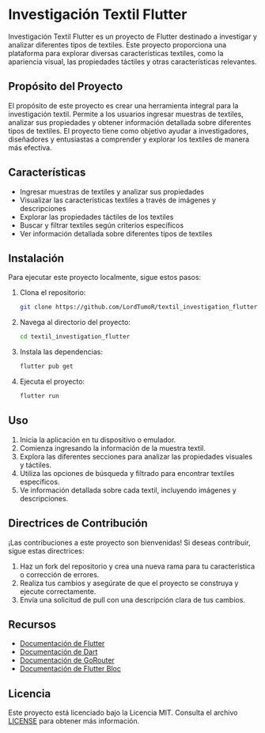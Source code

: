 # Investigación Textil Flutter

Investigación Textil Flutter es un proyecto de Flutter destinado a investigar y analizar diferentes tipos de textiles. Este proyecto proporciona una plataforma para explorar diversas características textiles, como la apariencia visual, las propiedades táctiles y otras características relevantes.

## Propósito del Proyecto

El propósito de este proyecto es crear una herramienta integral para la investigación textil. Permite a los usuarios ingresar muestras de textiles, analizar sus propiedades y obtener información detallada sobre diferentes tipos de textiles. El proyecto tiene como objetivo ayudar a investigadores, diseñadores y entusiastas a comprender y explorar los textiles de manera más efectiva.

## Características

- Ingresar muestras de textiles y analizar sus propiedades
- Visualizar las características textiles a través de imágenes y descripciones
- Explorar las propiedades táctiles de los textiles
- Buscar y filtrar textiles según criterios específicos
- Ver información detallada sobre diferentes tipos de textiles

## Instalación

Para ejecutar este proyecto localmente, sigue estos pasos:

1. Clona el repositorio:
   ```bash
   git clone https://github.com/LordTumoR/textil_investigation_flutter.git
   ```

2. Navega al directorio del proyecto:
   ```bash
   cd textil_investigation_flutter
   ```

3. Instala las dependencias:
   ```bash
   flutter pub get
   ```

4. Ejecuta el proyecto:
   ```bash
   flutter run
   ```

## Uso

1. Inicia la aplicación en tu dispositivo o emulador.
2. Comienza ingresando la información de la muestra textil.
3. Explora las diferentes secciones para analizar las propiedades visuales y táctiles.
4. Utiliza las opciones de búsqueda y filtrado para encontrar textiles específicos.
5. Ve información detallada sobre cada textil, incluyendo imágenes y descripciones.

## Directrices de Contribución

¡Las contribuciones a este proyecto son bienvenidas! Si deseas contribuir, sigue estas directrices:

1. Haz un fork del repositorio y crea una nueva rama para tu característica o corrección de errores.
2. Realiza tus cambios y asegúrate de que el proyecto se construya y ejecute correctamente.
3. Envía una solicitud de pull con una descripción clara de tus cambios.

## Recursos

- [Documentación de Flutter](https://flutter.dev/docs)
- [Documentación de Dart](https://dart.dev/guides)
- [Documentación de GoRouter](https://pub.dev/packages/go_router)
- [Documentación de Flutter Bloc](https://bloclibrary.dev/#/)

## Licencia

Este proyecto está licenciado bajo la Licencia MIT. Consulta el archivo [LICENSE](LICENSE) para obtener más información.
